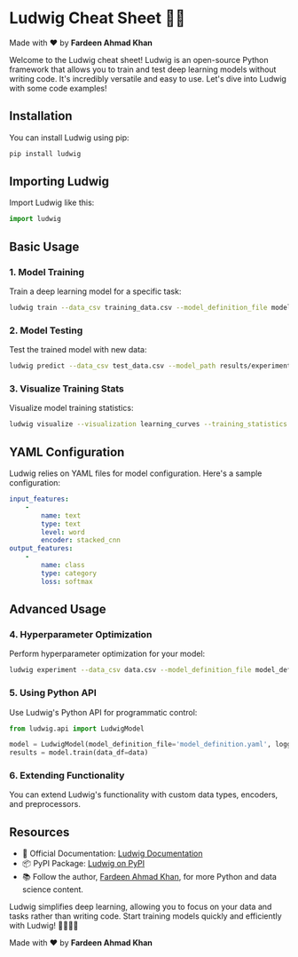 # Ludwig Cheat Sheet 📝🔥

Made with :heart: by **Fardeen Ahmad Khan**

Welcome to the Ludwig cheat sheet! Ludwig is an open-source Python framework that allows you to train and test deep learning models without writing code. It's incredibly versatile and easy to use. Let's dive into Ludwig with some code examples!

## Installation

You can install Ludwig using pip:

```bash
pip install ludwig
```

## Importing Ludwig

Import Ludwig like this:

```python
import ludwig
```

## Basic Usage

### 1. Model Training

Train a deep learning model for a specific task:

```bash
ludwig train --data_csv training_data.csv --model_definition_file model_definition.yaml
```

### 2. Model Testing

Test the trained model with new data:

```bash
ludwig predict --data_csv test_data.csv --model_path results/experiment_run/model
```

### 3. Visualize Training Stats

Visualize model training statistics:

```bash
ludwig visualize --visualization learning_curves --training_statistics results/experiment_run/training_statistics.json
```

## YAML Configuration

Ludwig relies on YAML files for model configuration. Here's a sample configuration:

```yaml
input_features:
    -
        name: text
        type: text
        level: word
        encoder: stacked_cnn
output_features:
    -
        name: class
        type: category
        loss: softmax
```

## Advanced Usage

### 4. Hyperparameter Optimization

Perform hyperparameter optimization for your model:

```bash
ludwig experiment --data_csv data.csv --model_definition_file model_definition.yaml
```

### 5. Using Python API

Use Ludwig's Python API for programmatic control:

```python
from ludwig.api import LudwigModel

model = LudwigModel(model_definition_file='model_definition.yaml', logging_level=0)
results = model.train(data_df=data)
```

### 6. Extending Functionality

You can extend Ludwig's functionality with custom data types, encoders, and preprocessors.

## Resources

- 📖 Official Documentation: [Ludwig Documentation](https://ludwig-ai.github.io/ludwig-docs/)
- 📦 PyPI Package: [Ludwig on PyPI](https://pypi.org/project/ludwig/)
- 📚 Follow the author, [Fardeen Ahmad Khan](https://github.com/I-Fardeen), for more Python and data science content.

Ludwig simplifies deep learning, allowing you to focus on your data and tasks rather than writing code. Start training models quickly and efficiently with Ludwig! 📝🔥🤖🚀

Made with :heart: by **Fardeen Ahmad Khan**
